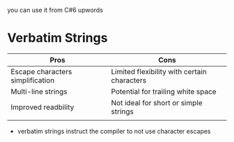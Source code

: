 you can use it from C#6 upwords

# Verbatim Strings

| Pros                             | Cons                                        |
| -------------------------------- | ------------------------------------------- |
| Escape characters simplification | Limited flexibility with certain characters |
| Multi-line strings               | Potential for trailing white space          |
| Improved readbility              | Not ideal for short or simple strings       |
|                                  |                                             |

- verbatim strings instruct the compiler to not use character escapes
